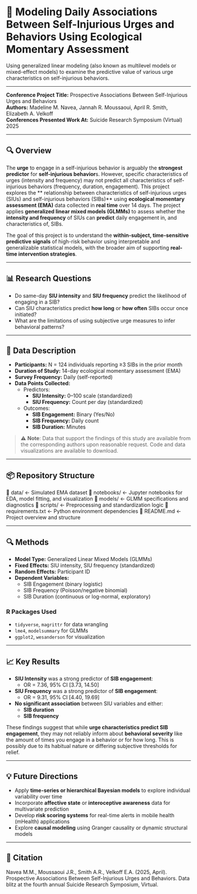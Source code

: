 # 🔄 Modeling Daily Associations Between Self-Injurious Urges and Behaviors Using Ecological Momentary Assessment
Using generalized linear modeling (also known as multilevel models or mixed-effect models) to examine the predictive value of various urge characteristics on self-injurious behaviors. 

---

**Conference Project Title:** Prospective Associations Between Self-Injurious Urges and Behaviors  
**Authors:** Madeline M. Navea, Jannah R. Moussaoui, April R. Smith, Elizabeth A. Velkoff  
**Conferences Presented Work At:** Suicide Research Symposium (Virtual) 2025

---

## 🔍 Overview

The **urge** to engage in a self-injurious behavior is arguably the **strongest predictor** for **self-injurious behavior**s. However, specific characteristics of urges (intensity and frequency) may not predict all characteristics of self-injurious behaviors (frequency, duration, engagement). This project explores the ** relationship between characteristics of self-injurious urges (SIUs) and self-injurious behaviors (SIBs)** using **ecological momentary assessment (EMA)** data collected in **real time** over 14 days. The project applies **generalized linear mixed models (GLMMs)** to assess whether the **intensity and frequency** of SIUs can **predict** daily engagement in, and characteristics of, SIBs.

The goal of this project is to understand the **within-subject, time-sensitive predictive signals** of high-risk behavior using interpretable and generalizable statistical models, with the broader aim of supporting **real-time intervention strategies**.

---

## 📊 Research Questions

- Do same-day **SIU intensity** and **SIU frequency** predict the likelihood of engaging in a SIB?
- Can SIU characteristics predict **how long** or **how often** SIBs occur once initiated?
- What are the limitations of using subjective urge measures to infer behavioral patterns?

---

## 🧠 Data Description

- **Participants:** N = 124 individuals reporting ≥3 SIBs in the prior month
- **Duration of Study:** 14-day ecological momentary assessment (EMA)
- **Survey Frequency:** Daily (self-reported)
- **Data Points Collected:**
  - Predictors:
    - **SIU Intensity:** 0–100 scale (standardized)
    - **SIU Frequency:** Count per day (standardized)
  - Outcomes:
    - **SIB Engagement:** Binary (Yes/No)
    - **SIB Frequency:** Daily count
    - **SIB Duration:** Minutes

> ⚠️ **Note**: Data that support the findings of this study are available from the corresponding authors upon reasonable request. Code and data visualizations are available to download.

---

## 📦 Repository Structure

📁 data/ <- Simulated EMA dataset
📁 notebooks/ <- Jupyter notebooks for EDA, model fitting, and visualization
📁 models/ <- GLMM specifications and diagnostics
📁 scripts/ <- Preprocessing and standardization logic
📄 requirements.txt <- Python environment dependencies
📄 README.md <- Project overview and structure

---

## 🔍 Methods

- **Model Type:** Generalized Linear Mixed Models (GLMMs)
- **Fixed Effects:** SIU intensity, SIU frequency (standardized)
- **Random Effects:** Participant ID
- **Dependent Variables:**
  - SIB Engagement (binary logistic)
  - SIB Frequency (Poisson/negative binomial)
  - SIB Duration (continuous or log-normal, exploratory)

### R Packages Used

- `tidyverse`, `magrittr` for data wrangling  
- `lme4`, `modelsummary` for GLMMs  
- `ggplot2`, `wesanderson` for visualization

---

## 📈 Key Results

- **SIU Intensity** was a strong predictor of **SIB engagement**:  
  - OR = 7.36, 95% CI [3.73, 14.50]  
- **SIU Frequency** was a strong predictor of **SIB engagement**:  
  - OR = 9.31, 95% CI [4.40, 19.69]  
- **No significant association** between SIU variables and either:
  - **SIB duration**
  - **SIB frequency**

These findings suggest that while **urge characteristics predict SIB engagement**, they may not reliably inform about **behavioral severity** like the amount of times you engage in a behavior or for how long. This is possibly due to its habitual nature or differing subjective thresholds for relief.

---

## 💡 Future Directions

- Apply **time-series or hierarchical Bayesian models** to explore individual variability over time
- Incorporate **affective state** or **interoceptive awareness** data for multivariate prediction
- Develop **risk scoring systems** for real-time alerts in mobile health (mHealth) applications
- Explore **causal modeling** using Granger causality or dynamic structural models

---

## 📜 Citation

Navea M.M., Moussaoui J.R., Smith A.R., Velkoff E.A. (2025, April). Prospective Associations Between Self-Injurious Urges and Behaviors. Data blitz at the fourth annual Suicide Research Symposium, Virtual.

